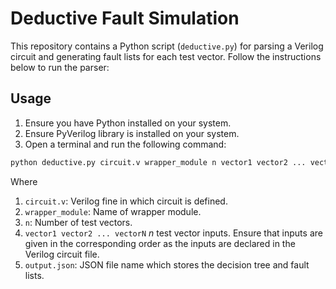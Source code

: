 # Deductive Fault Simulation

This repository contains a Python script (`deductive.py`) for parsing a Verilog circuit and generating fault lists for each test vector. Follow the instructions below to run the parser:

## Usage

1. Ensure you have Python installed on your system.
2. Ensure PyVerilog library is installed on your system.
3. Open a terminal and run the following command:

```bash
python deductive.py circuit.v wrapper_module n vector1 vector2 ... vectorN output.json
```

Where

1. `circuit.v`: Verilog fine in which circuit is defined.
2. `wrapper_module`: Name of wrapper module.
3. `n`: Number of test vectors.
4. `vector1 vector2 ... vectorN` *n* test vector inputs. Ensure that inputs are given in the corresponding order as the inputs are declared in the Verilog circuit file.
5. `output.json`: JSON file name which stores the decision tree and fault lists.